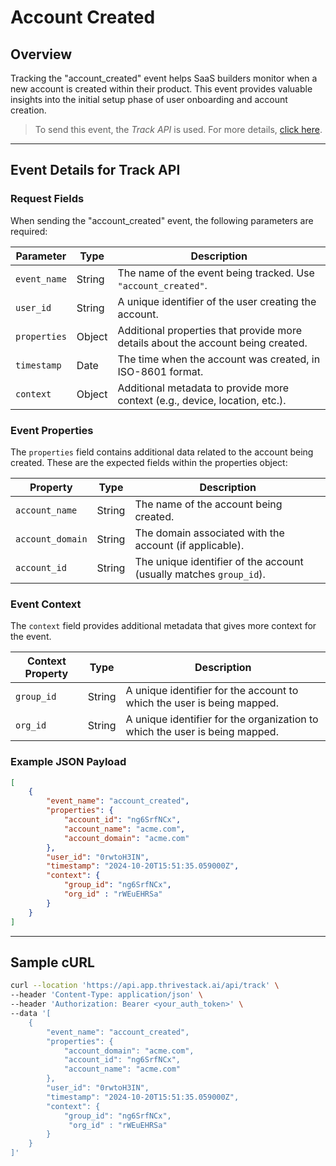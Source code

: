 # Account Created

## Overview

Tracking the "account_created" event helps SaaS builders monitor when a new account is created within their product. This event provides valuable insights into the initial setup phase of user onboarding and account creation.

> To send this event, the _Track API_ is used. For more details, [click here](/getting-started/analyze/instrumentation/events/event-tracking).

<hr/>

## Event Details for Track API

### Request Fields

When sending the "account_created" event, the following parameters are required:

| Parameter   | Type   | Description                                                                                     |
|-------------|--------|-------------------------------------------------------------------------------------------------|
| `event_name`  | String | The name of the event being tracked. Use `"account_created"`.                                 |
| `user_id`     | String | A unique identifier of the user creating the account.                                             |
| `properties`  | Object | Additional properties that provide more details about the account being created.                  |
| `timestamp`   | Date   | The time when the account was created, in ISO-8601 format.                                        |
| `context`  | Object | Additional metadata to provide more context (e.g., device, location, etc.).                 |


### Event Properties

The `properties` field contains additional data related to the account being created. These are the expected fields within the properties object:

| Property          | Type   | Description                                                |
|-------------------|--------|------------------------------------------------------------|
| `account_name`      | String | The name of the account being created.                      |
| `account_domain`   | String | The domain associated with the account (if applicable).     |
| `account_id`        | String | The unique identifier of the account (usually matches `group_id`). |

### Event Context

The `context` field provides additional metadata that gives more context for the event.

| Context Property   | Type   | Description                                                               |
|--------------------|--------|---------------------------------------------------------------------------|
| `group_id`           | String | A unique identifier for the account to which the user is being mapped.     |
| `org_id`           | String | A unique identifier for the organization to which the user is being mapped.     |


### Example JSON Payload
```json
[
    {
        "event_name": "account_created",
        "properties": {
            "account_id": "ng6SrfNCx",
            "account_name": "acme.com",
            "account_domain": "acme.com"
        },
        "user_id": "0rwtoH3IN",
        "timestamp": "2024-10-20T15:51:35.059000Z",
        "context": {
            "group_id": "ng6SrfNCx",
            "org_id" : "rWEuEHRSa"
        }
    }
]
```

<hr/>

## Sample cURL

```bash
curl --location 'https://api.app.thrivestack.ai/api/track' \
--header 'Content-Type: application/json' \
--header 'Authorization: Bearer <your_auth_token>' \
--data '[
    {
        "event_name": "account_created",
        "properties": {
            "account_domain": "acme.com",
            "account_id": "ng6SrfNCx",
            "account_name": "acme.com"
        },
        "user_id": "0rwtoH3IN",
        "timestamp": "2024-10-20T15:51:35.059000Z",
        "context": {
            "group_id": "ng6SrfNCx",
             "org_id" : "rWEuEHRSa"
        }
    }
]'
```
